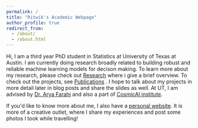 ```yaml
---
permalink: /
title: "Ritwik's Academic Webpage"
author_profile: true
redirect_from: 
  - /about/
  - /about.html
---
```


Hi, I am a third year PhD student in Statistics at University of Texas at Austin. I am currently doing research broadly related to building robust and reliable machine learning models for decison making. To learn more about my research, please check out [Research](https://ritwikvashistha.github.io/research/) where i give a brief overview. To check out the projects, see [Publications](https://ritwikvashistha.github.io/publications/) . I hope to talk about my projects in more detail later in blog posts and share the slides as well. At UT, I am advised by [Dr. Arya Farahi](https://stat.utexas.edu/directory/arya-farahi) and also a part of [CosmicAI institute](https://www.cosmicai.org/team). 


If you'd like to know more about me, I also have a [personal website](https://www.ritwikvashistha.com/). It is more of a creative outlet, where I share my experiences and post some photos I took while travelling! 

